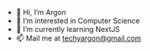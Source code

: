 - 👋 Hi, I’m Argon
- 👀 I’m interested in Computer Science
- 🌱 I’m currently learning NextJS
- 📫 Mail me at techyargon@gmail.com
